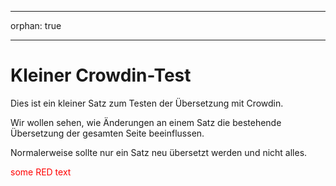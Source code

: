 - - -
orphan: true
- - -

# Kleiner Crowdin-Test

Dies ist ein kleiner Satz zum Testen der Übersetzung mit Crowdin.

Wir wollen sehen, wie Änderungen an einem Satz die bestehende Übersetzung der gesamten Seite beeinflussen.

Normalerweise sollte nur ein Satz neu übersetzt werden und nicht alles.

<span style="color:red">some RED text</span>

